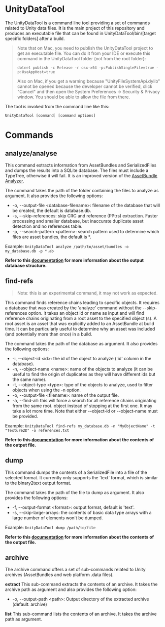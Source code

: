 # UnityDataTool

The UnityDataTool is a command line tool providing a set of commands related to Unity data files. It
is the main project of this repository and produces an executable file that can be found in
UnityDataTool/bin/[target specific folders] after a build.

> Note that on Mac, you need to publish the UnityDataTool project to get an executable file. You
can do it from your IDE or execute this command in the UnityDataTool folder (not from the root
folder):
>
> `dotnet publish -c Release -r osx-x64 -p:PublishSingleFile=true -p:UseAppHost=true`
>
> Also on Mac, if you get a warning because "UnityFileSystemApi.dylib" cannot be opened because the
developer cannot be verified, click "Cancel" and then open the System Preferences -> Security &
Privacy window. You should be able to allow the file from there.

The tool is invoked from the command line like this:

`UnityDataTool [command] [command options]`

# Commands

## analyze/analyse

This command extracts information from AssetBundles and SerializedFiles and dumps the results
into a SQLite database. The files must include a TypeTree, otherwise it will fail. It is an
improved version of the [AssetBundle Analyzer](https://github.com/faelenor/asset-bundle-analyzer).

The command takes the path of the folder containing the files to analyze as argument. It also
provides the following options:
* -o, --output-file \<database-filename\>: filename of the database that will be created, the
  default is database.db.
* -s, --skip-references: skip CRC and reference (PPtrs) extraction. Faster processing and smaller
  database, but inaccurate duplicate asset detection and no references table.
* -p, --search-pattern \<pattern\>: search pattern used to determine which files are asset bundles,
  the default is \*.

Example: `UnityDataTool analyze /path/to/asset/bundles -o my_database.db -p *.ab`

**Refer to this [documentation](../Analyzer/README.md#How-to-use-the-database) for more information
about the output database structure.**

## find-refs

> Note: this is an experimental command, it may not work as expected.

This command finds reference chains leading to specific objects. It requires a database that was
created by the 'analyze' command without the --skip-references option. It takes an object id or
name as input and will find reference chains originating from a root asset to the specified object
(s). A root asset is an asset that was explicitly added to an AssetBundle at build time. It can be
particularly useful to determine why an asset was included (and potentially more than once) in a
build.

The command takes the path of the database as argument. It also provides the following options:
* -i, --object-id \<id\>: the id of the object to analyze ('id' column in the database).
* -n, --object-name \<name\>: name of the objects to analyze (it can be useful to find the origin
  of duplicates as they will have different ids but the same name).
* -t, --object-type \<type\>: type of the objects to analyze, used to filter objects when using
  the -n option.
* -o, --output-file \<filename\>: name of the output file.
* -a, --find-all: this will force a search for all reference chains originating from the same root.
  object instead of stopping at the first one. It may take a lot more time. Note that
  either --object-id or --object-name must be provided.

Example: `UnityDataTool find-refs my_database.db -n "MyObjectName" -t "Texture2D" -o
references.txt`

**Refer to this [documentation](../ReferenceFinder/README.md#How-to-interpret-the-output-file) for
more information about the contents of the output file.**

## dump

This command dumps the contents of a SerializedFile into a file of the selected format. It currently
only supports the 'text' format, which is similar to the binary2text output format.

The command takes the path of the file to dump as argument. It also provides the following options:
* -f, --output-format \<format\>: output format, default is 'text'.
* -s, --skip-large-arrays: the contents of basic data type arrays with a large number of elements
  won't be dumped.

Example: `UnityDataTool dump /path/to/file`

**Refer to this [documentation](../TextDumper/README.md#How-to-interpret-the-output-files) for more
information about the contents of the output file.**

## archive

The archive command offers a set of sub-commands related to Unity archives (AssetBundles and web platform .data files).

**extract** This sub-command extracts the contents of an archive. It takes the archive path as
argument and also provides the following option:
* -o, --output-path \<path\>: Output directory of the extracted archive (default: archive)

**list** This sub-command lists the contents of an archive. It takes the archive path as argument.

